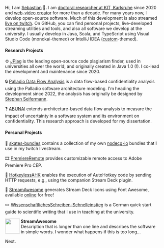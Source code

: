 Hi, I am [Sebastian](https://sebastianhahner.de) 👋.
I am [doctoral researcher at KIT, Karlsruhe](https://dsis.kastel.kit.edu/staff_sebastian_hahner.php) since 2020 and [web-video creator](https://skate702.de/) for more than a decade.
For many years now, I develop open-source software. Much of this development is also streamed [live on twitch](https://702.yt/live).
On GitHub, you can find personal projects, live-developed streaming utilities and tools, and also all software we develop at the university.
I usually develop in Java, Scala, and TypeScript using Visual Studio Code (monokai-themed) or IntelliJ IDEA ([custom](https://skate702.de/extra/rainbow.jar)-themed).

#### Research Projects

⚙️ [JPlag](https://github.com/jplag/JPlag) is the leading open-source code plagiarism finder, used in universities all over the world, and originally created in Java 1.0 (!). I co-lead the development and maintenance since 2020.

🔒 [Palladio Data Flow Analysis](https://github.com/PalladioSimulator/Palladio-Addons-DataFlowConfidentiality-Analysis) is a data flow-based confidentiality analysis using the Palladio software architecture modeling. I'm heading the development since 2022, the analysis has originally be designed by [Stephan Seifermann](https://scholar.google.de/citations?user=ViNvFxwAAAAJ).

❓ [ABUNAI](https://github.com/abunai-dev) extends architecture-based data flow analysis to measure the impact of uncertainty in a software system and its environment on confidentiality. This research approach is developed for my dissertation.

#### Personal Projects

📁 [skates-bundles](https://github.com/sebinside/skates-bundles) contains a collection of my own [nodecg-io](https://github.com/codeoverflow-org/nodecg-io) bundles that I use in my twitch livestream.

🎞️ [PremiereRemote](https://github.com/sebinside/PremiereRemote) provides customizable remote access to Adobe Premiere Pro CEP.

🔨 [HotkeylessAHK](https://github.com/sebinside/HotkeylessAHK) enables the execution of AutoHotkey code by sending HTTP requests, e.g., using the companion Stream Deck plugin.

📱 [StreamAwesome](https://github.com/sebinside/StreamAwesome) generates Stream Deck Icons using Font Awesome, available [online](https://skate702.de/StreamAwesome) for free!

✏️ [WissenschaftlichesSchreiben-Schnelleinstieg](https://github.com/sebinside/WissenschaftlichesSchreiben-Schnelleinstieg) is a German quick start guide to scientific writing that I use in teaching at the university.

<img src="https://raw.githubusercontent.com/sebinside/StreamAwesome/main/streamawesome-logo.png" height=48 align=left><b>StreamAwesome</b><br>Description that is longer than one line and describes the software in simple words. I wonder what happens if this is too long...

Next.
